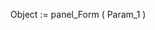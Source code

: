 ﻿<!----------------------------------------------------Object := panel_Form_definition-->Object := panel_Form ( Param_1 )